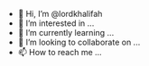 - 👋 Hi, I’m @lordkhalifah
- 👀 I’m interested in ...
- 🌱 I’m currently learning ...
- 💞️ I’m looking to collaborate on ...
- 📫 How to reach me ...

<!---
lordkhalifah/lordkhalifah is a ✨ special ✨ repository because its `README.md` (this file) appears on your GitHub profile.
You can click the Preview link to take a look at your changes.
--->
